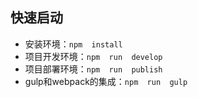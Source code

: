 ## 快速启动
* 安装环境：`npm  install`
* 项目开发环境：`npm  run  develop`
* 项目部署环境：`npm  run  publish`
* gulp和webpack的集成：`npm  run  gulp`

